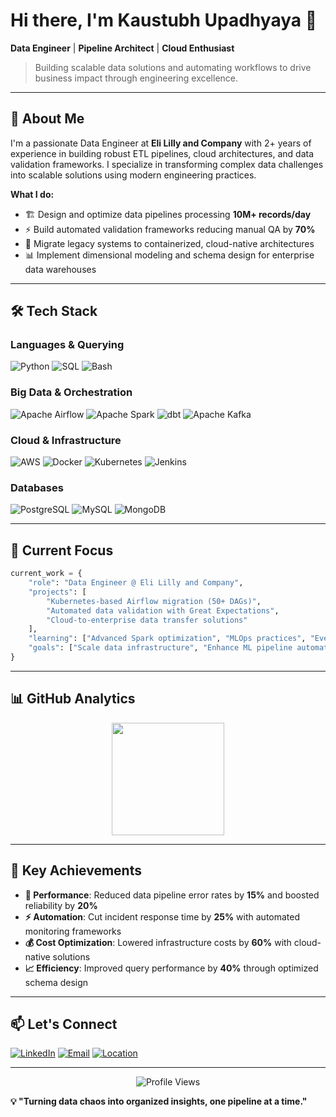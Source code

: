# Hi there, I'm Kaustubh Upadhyaya 👋

**Data Engineer** | **Pipeline Architect** | **Cloud Enthusiast**

> Building scalable data solutions and automating workflows to drive business impact through engineering excellence.

---

## 🚀 About Me

I'm a passionate Data Engineer at **Eli Lilly and Company** with 2+ years of experience in building robust ETL pipelines, cloud architectures, and data validation frameworks. I specialize in transforming complex data challenges into scalable solutions using modern engineering practices.

**What I do:**
- 🏗️ Design and optimize data pipelines processing **10M+ records/day**
- ⚡ Build automated validation frameworks reducing manual QA by **70%**
- 🐳 Migrate legacy systems to containerized, cloud-native architectures
- 📊 Implement dimensional modeling and schema design for enterprise data warehouses

---

## 🛠️ Tech Stack

### **Languages & Querying**
![Python](https://img.shields.io/badge/Python-3776AB?style=for-the-badge&logo=python&logoColor=white)
![SQL](https://img.shields.io/badge/SQL-336791?style=for-the-badge&logo=postgresql&logoColor=white)
![Bash](https://img.shields.io/badge/Bash-4EAA25?style=for-the-badge&logo=gnu-bash&logoColor=white)

### **Big Data & Orchestration**
![Apache Airflow](https://img.shields.io/badge/Apache%20Airflow-017CEE?style=for-the-badge&logo=apache-airflow&logoColor=white)
![Apache Spark](https://img.shields.io/badge/Apache%20Spark-E25A1C?style=for-the-badge&logo=apache-spark&logoColor=white)
![dbt](https://img.shields.io/badge/dbt-FF694B?style=for-the-badge&logo=dbt&logoColor=white)
![Apache Kafka](https://img.shields.io/badge/Apache%20Kafka-231F20?style=for-the-badge&logo=apache-kafka&logoColor=white)

### **Cloud & Infrastructure**
![AWS](https://img.shields.io/badge/AWS-232F3E?style=for-the-badge&logo=amazon-aws&logoColor=white)
![Docker](https://img.shields.io/badge/Docker-2496ED?style=for-the-badge&logo=docker&logoColor=white)
![Kubernetes](https://img.shields.io/badge/Kubernetes-326CE5?style=for-the-badge&logo=kubernetes&logoColor=white)
![Jenkins](https://img.shields.io/badge/Jenkins-D24939?style=for-the-badge&logo=jenkins&logoColor=white)

### **Databases**
![PostgreSQL](https://img.shields.io/badge/PostgreSQL-336791?style=for-the-badge&logo=postgresql&logoColor=white)
![MySQL](https://img.shields.io/badge/MySQL-4479A1?style=for-the-badge&logo=mysql&logoColor=white)
![MongoDB](https://img.shields.io/badge/MongoDB-47A248?style=for-the-badge&logo=mongodb&logoColor=white)

---

## 🔭 Current Focus

```python
current_work = {
    "role": "Data Engineer @ Eli Lilly and Company",
    "projects": [
        "Kubernetes-based Airflow migration (50+ DAGs)",
        "Automated data validation with Great Expectations",
        "Cloud-to-enterprise data transfer solutions"
    ],
    "learning": ["Advanced Spark optimization", "MLOps practices", "Event-driven architectures"],
    "goals": ["Scale data infrastructure", "Enhance ML pipeline automation"]
}
```

---

## 📊 GitHub Analytics

<div align="center">
  <img height="180em" src="https://github-readme-stats.vercel.app/api?username=kaustubhupadhyaya&show_icons=true&theme=radical&include_all_commits=true&count_private=true"/>
</div>

---

## 🎯 Key Achievements

- **🚀 Performance**: Reduced data pipeline error rates by **15%** and boosted reliability by **20%**
- **⚡ Automation**: Cut incident response time by **25%** with automated monitoring frameworks
- **💰 Cost Optimization**: Lowered infrastructure costs by **60%** with cloud-native solutions
- **📈 Efficiency**: Improved query performance by **40%** through optimized schema design

---

## 📫 Let's Connect

[![LinkedIn](https://img.shields.io/badge/LinkedIn-0077B5?style=for-the-badge&logo=linkedin&logoColor=white)](https://linkedin.com/in/kaustubhupadhyaya)
[![Email](https://img.shields.io/badge/Email-D14836?style=for-the-badge&logo=gmail&logoColor=white)](mailto:kaustubhupadhya@gmail.com)
[![Location](https://img.shields.io/badge/Location-Bengaluru,_KA-FF6B6B?style=for-the-badge&logo=google-maps&logoColor=white)]()

---

<div align="center">
  <img src="https://komarev.com/ghpv/?username=kaustubhupadhyaya&color=blueviolet&style=for-the-badge" alt="Profile Views" />
</div>

**💡 "Turning data chaos into organized insights, one pipeline at a time."**